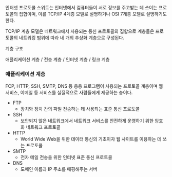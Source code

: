 
인터넷 프로토콜 스위트는 인터넷에서 컴퓨터들이 서로 정보를 주고받는 데 쓰이는 프로토콜의 집합이며, 이를 TCP/IP 4계층 모델로 설명하거나 OSI 7계층 모델로 설명하기도 한다.

TCP/IP 계층 모델은 네트워크에서 사용되는 통신 프로토콜의 집합으로 계층들은 프로토콜의 네트워킹 범위에 따라 네 개의 추상화 계층으로 구성된다.

계층 구조

애플리케이션 계층 / 전송 계층 / 인터넷 계층 / 링크 계층

### 애플리케이션 계층

FCP, HTTP, SSH, SMTP, DNS 등 응용 프로그램이 사용되는 프로토콜 계층이며 웹 서비스, 이메일 등 서비스를 실질적으로 사람들에게 제공하는 층이다.

- FTP
	- 장치와 장치 간의 파일 전송하는 데 사용되는 표준 통신 프로토콜
- SSH
	- 보안되지 않은 네트워크에서 네트워크 서비스를 안전하게 운영하기 위한 암호화 네트워크 프로토콜
- HTTP
	- World Wide Web을 위한 데이터 통신의 기초이자 웹 사이트를 이용하는 데 쓰는 프로토콜
- SMTP
	- 전자 메일 전송을 위한 인터넷 표준 통신 프로토콜
- DNS
	- 도메인 이름과 IP 주소를 매핑해주는 서버
